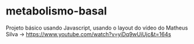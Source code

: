 # metabolismo-basal

Projeto básico usando Javascript, usando o layout do vídeo do Matheus Silva 
→ https://www.youtube.com/watch?v=yiDq9wUiUjc&t=164s 
